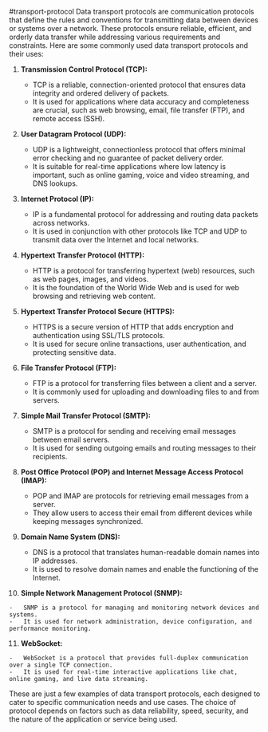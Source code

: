 #transport-protocol 
Data transport protocols are communication protocols that define the rules and conventions for transmitting data between devices or systems over a network. These protocols ensure reliable, efficient, and orderly data transfer while addressing various requirements and constraints. Here are some commonly used data transport protocols and their uses:

1.  **Transmission Control Protocol (TCP):**
    
    -   TCP is a reliable, connection-oriented protocol that ensures data integrity and ordered delivery of packets.
    -   It is used for applications where data accuracy and completeness are crucial, such as web browsing, email, file transfer (FTP), and remote access (SSH).
2.  **User Datagram Protocol (UDP):**
    
    -   UDP is a lightweight, connectionless protocol that offers minimal error checking and no guarantee of packet delivery order.
    -   It is suitable for real-time applications where low latency is important, such as online gaming, voice and video streaming, and DNS lookups.
3.  **Internet Protocol (IP):**
    
    -   IP is a fundamental protocol for addressing and routing data packets across networks.
    -   It is used in conjunction with other protocols like TCP and UDP to transmit data over the Internet and local networks.
4.  **Hypertext Transfer Protocol (HTTP):**
    
    -   HTTP is a protocol for transferring hypertext (web) resources, such as web pages, images, and videos.
    -   It is the foundation of the World Wide Web and is used for web browsing and retrieving web content.
5.  **Hypertext Transfer Protocol Secure (HTTPS):**
    
    -   HTTPS is a secure version of HTTP that adds encryption and authentication using SSL/TLS protocols.
    -   It is used for secure online transactions, user authentication, and protecting sensitive data.
6.  **File Transfer Protocol (FTP):**
    
    -   FTP is a protocol for transferring files between a client and a server.
    -   It is commonly used for uploading and downloading files to and from servers.
7.  **Simple Mail Transfer Protocol (SMTP):**
    
    -   SMTP is a protocol for sending and receiving email messages between email servers.
    -   It is used for sending outgoing emails and routing messages to their recipients.
8.  **Post Office Protocol (POP) and Internet Message Access Protocol (IMAP):**
    
    -   POP and IMAP are protocols for retrieving email messages from a server.
    -   They allow users to access their email from different devices while keeping messages synchronized.
9.  **Domain Name System (DNS):**
    
    -   DNS is a protocol that translates human-readable domain names into IP addresses.
    -   It is used to resolve domain names and enable the functioning of the Internet.
10.  **Simple Network Management Protocol (SNMP):**
    
    -   SNMP is a protocol for managing and monitoring network devices and systems.
    -   It is used for network administration, device configuration, and performance monitoring.
11.  **WebSocket:**
    
    -   WebSocket is a protocol that provides full-duplex communication over a single TCP connection.
    -   It is used for real-time interactive applications like chat, online gaming, and live data streaming.

These are just a few examples of data transport protocols, each designed to cater to specific communication needs and use cases. The choice of protocol depends on factors such as data reliability, speed, security, and the nature of the application or service being used.
